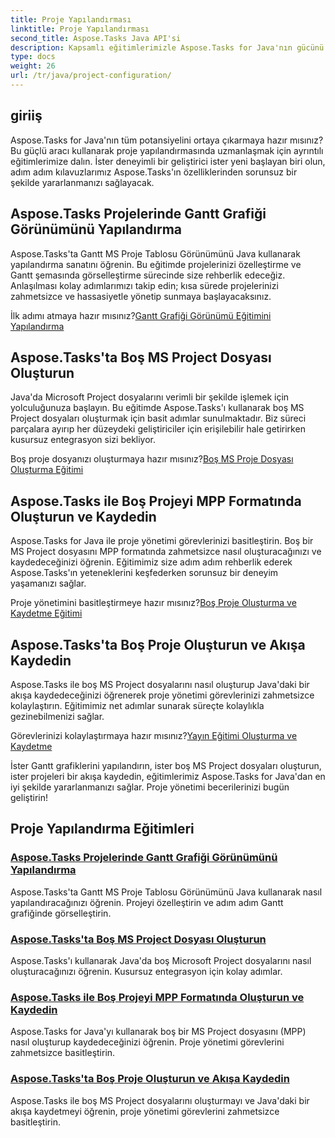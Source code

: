 ```yaml
---
title: Proje Yapılandırması
linktitle: Proje Yapılandırması
second_title: Aspose.Tasks Java API'si
description: Kapsamlı eğitimlerimizle Aspose.Tasks for Java'nın gücünü keşfedin. Gantt grafiklerini yapılandırın, MS Project dosyaları oluşturun ve proje yönetimini kolaylaştırın.
type: docs
weight: 26
url: /tr/java/project-configuration/
---
```

## giriiş

Aspose.Tasks for Java'nın tüm potansiyelini ortaya çıkarmaya hazır mısınız? Bu güçlü aracı kullanarak proje yapılandırmasında uzmanlaşmak için ayrıntılı eğitimlerimize dalın. İster deneyimli bir geliştirici ister yeni başlayan biri olun, adım adım kılavuzlarımız Aspose.Tasks'ın özelliklerinden sorunsuz bir şekilde yararlanmanızı sağlayacak.

## Aspose.Tasks Projelerinde Gantt Grafiği Görünümünü Yapılandırma

Aspose.Tasks'ta Gantt MS Proje Tablosu Görünümünü Java kullanarak yapılandırma sanatını öğrenin. Bu eğitimde projelerinizi özelleştirme ve Gantt şemasında görselleştirme sürecinde size rehberlik edeceğiz. Anlaşılması kolay adımlarımızı takip edin; kısa sürede projelerinizi zahmetsizce ve hassasiyetle yönetip sunmaya başlayacaksınız.

 İlk adımı atmaya hazır mısınız?[Gantt Grafiği Görünümü Eğitimini Yapılandırma](./configure-gantt-chart/)

## Aspose.Tasks'ta Boş MS Project Dosyası Oluşturun

Java'da Microsoft Project dosyalarını verimli bir şekilde işlemek için yolculuğunuza başlayın. Bu eğitimde Aspose.Tasks'ı kullanarak boş MS Project dosyaları oluşturmak için basit adımlar sunulmaktadır. Biz süreci parçalara ayırıp her düzeydeki geliştiriciler için erişilebilir hale getirirken kusursuz entegrasyon sizi bekliyor.

 Boş proje dosyanızı oluşturmaya hazır mısınız?[Boş MS Proje Dosyası Oluşturma Eğitimi](./create-empty-project-file/)

## Aspose.Tasks ile Boş Projeyi MPP Formatında Oluşturun ve Kaydedin

Aspose.Tasks for Java ile proje yönetimi görevlerinizi basitleştirin. Boş bir MS Project dosyasını MPP formatında zahmetsizce nasıl oluşturacağınızı ve kaydedeceğinizi öğrenin. Eğitimimiz size adım adım rehberlik ederek Aspose.Tasks'ın yeteneklerini keşfederken sorunsuz bir deneyim yaşamanızı sağlar.

 Proje yönetimini basitleştirmeye hazır mısınız?[Boş Proje Oluşturma ve Kaydetme Eğitimi](./create-save-mpp/)

## Aspose.Tasks'ta Boş Proje Oluşturun ve Akışa Kaydedin

Aspose.Tasks ile boş MS Project dosyalarını nasıl oluşturup Java'daki bir akışa kaydedeceğinizi öğrenerek proje yönetimi görevlerinizi zahmetsizce kolaylaştırın. Eğitimimiz net adımlar sunarak süreçte kolaylıkla gezinebilmenizi sağlar.

 Görevlerinizi kolaylaştırmaya hazır mısınız?[Yayın Eğitimi Oluşturma ve Kaydetme](./create-save-stream/)

İster Gantt grafiklerini yapılandırın, ister boş MS Project dosyaları oluşturun, ister projeleri bir akışa kaydedin, eğitimlerimiz Aspose.Tasks for Java'dan en iyi şekilde yararlanmanızı sağlar. Proje yönetimi becerilerinizi bugün geliştirin!
## Proje Yapılandırma Eğitimleri
### [Aspose.Tasks Projelerinde Gantt Grafiği Görünümünü Yapılandırma](./configure-gantt-chart/)
Aspose.Tasks'ta Gantt MS Proje Tablosu Görünümünü Java kullanarak nasıl yapılandıracağınızı öğrenin. Projeyi özelleştirin ve adım adım Gantt grafiğinde görselleştirin.
### [Aspose.Tasks'ta Boş MS Project Dosyası Oluşturun](./create-empty-project-file/)
Aspose.Tasks'ı kullanarak Java'da boş Microsoft Project dosyalarını nasıl oluşturacağınızı öğrenin. Kusursuz entegrasyon için kolay adımlar.
### [Aspose.Tasks ile Boş Projeyi MPP Formatında Oluşturun ve Kaydedin](./create-save-mpp/)
Aspose.Tasks for Java'yı kullanarak boş bir MS Project dosyasını (MPP) nasıl oluşturup kaydedeceğinizi öğrenin. Proje yönetimi görevlerini zahmetsizce basitleştirin.
### [Aspose.Tasks'ta Boş Proje Oluşturun ve Akışa Kaydedin](./create-save-stream/)
Aspose.Tasks ile boş MS Project dosyalarını oluşturmayı ve Java'daki bir akışa kaydetmeyi öğrenin, proje yönetimi görevlerini zahmetsizce basitleştirin.